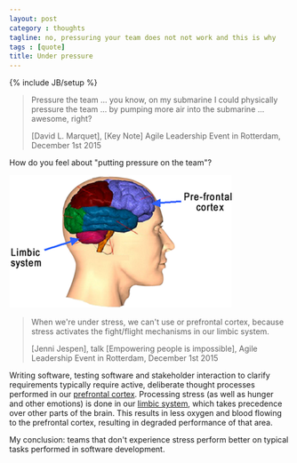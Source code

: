 ```yaml
---
layout: post
category : thoughts
tagline: no, pressuring your team does not not work and this is why
tags : [quote]
title: Under pressure
---
```

{% include JB/setup %}

> Pressure the team ... you know, on my submarine I could physically pressure the team ... by pumping more air into the submarine ... awesome, right? 
> 
> <footer>[David L. Marquet], [Key Note] Agile Leadership Event in Rotterdam, December 1st 2015</footer>

How do you feel about "putting pressure on the team"?

![ Our brain ](/assets/img/blog/limbic_system_and_prefrontal_cortex.png)

> When we're under stress, we can't use or prefrontal cortex, because stress activates the fight/flight mechanisms in our limbic system.
> 
> <footer>[Jenni Jespen], talk [Empowering people is impossible], Agile Leadership Event in Rotterdam, December 1st 2015</footer>

Writing software, testing software and stakeholder interaction to clarify requirements typically require active, deliberate thought processes performed in our [prefrontal cortex]. Processing stress (as well as hunger and other emotions) is done in our [limbic system], which takes precedence over other parts of the brain. This results in less oxygen and blood flowing to the prefrontal cortex, resulting in degraded performance of that area.

My conclusion: teams that don't experience stress perform better on typical tasks performed in software development.


  [limbic system]: https://en.wikipedia.org/wiki/Limbic_system
  [prefrontal cortex]: https://en.wikipedia.org/wiki/Thinking,_Fast_and_Slow
  [Jenni Jespen]: https://twitter.com/jenniindk
  [Empowering people is impossible]: http://www.agileconsortium.net/events/agile-leadership-event-with-david-marquet-1-dec-location-to-be-announced/  
  [Key Note]: http://www.agileconsortium.net/events/agile-leadership-event-with-david-marquet-1-dec-location-to-be-announced/
  [David L. Marquet]: https://twitter.com/ldavidmarquet